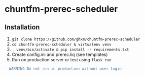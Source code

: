 # chuntfm-prerec-scheduler


## Installation


1. `git clone https://github.com/ghxm/chuntfm-prerec-scheduler`
2. `cd chuntfm-prerec-scheduler & virtualenv venv`
3. `. venv/bin/activate & pip install -r requirements.txt`
4. Create config.ini and prerec.liq (see templates)
5. Run on production server or test using `flask run`


```diff
- WARNING Do not run in production without user login
```
